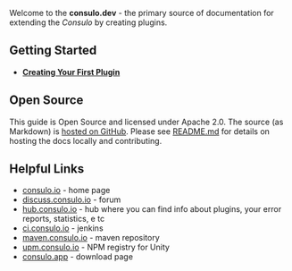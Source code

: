 <!-- Copyright 2000-2020 JetBrains s.r.o. and other contributors. Use of this source code is governed by the Apache 2.0 license that can be found in the LICENSE file. -->

Welcome to the **consulo.dev** - the primary source of documentation for extending the _Consulo_ by creating plugins.

## Getting Started

* [**Creating Your First Plugin**](/basics/getting_started.md)

## Open Source

This guide is Open Source and licensed under Apache 2.0.
The source (as Markdown) is [hosted on GitHub](https://github.com/consulo/consulo-dev.github.io).
Please see [README.md](https://github.com/consulo/consulo-dev.github.io/blob/master/README.md) for details on hosting the docs locally and contributing.

## Helpful Links
* [consulo.io](https://consulo.io) - home page
* [discuss.consulo.io](https://discuss.consulo.io) - forum
* [hub.consulo.io](https://hub.consulo.io) - hub where you can find info about plugins, your error reports, statistics, e tc
* [ci.consulo.io](https://ci.consulo.io) - jenkins
* [maven.consulo.io](https://maven.consulo.io) - maven repository
* [upm.consulo.io](https://upm.consulo.io) - NPM registry for Unity
* [consulo.app](https://consulo.app) - download page